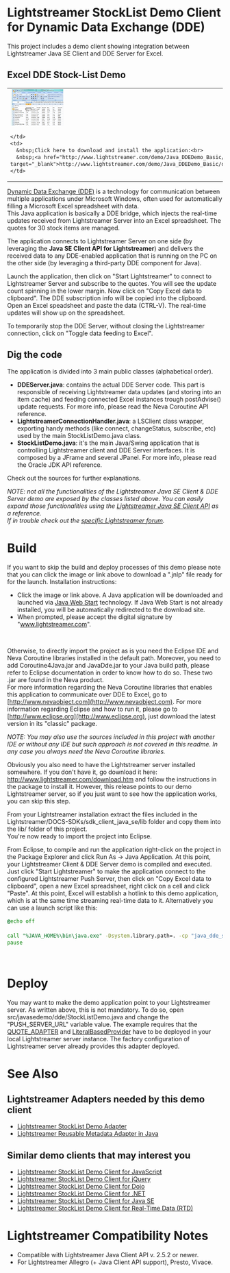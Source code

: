 # Lightstreamer StockList Demo Client for Dynamic Data Exchange (DDE) #

This project includes a demo client showing integration between Lightstreamer Java SE Client and DDE Server for Excel.

## Excel DDE Stock-List Demo ##

<table>
  <tr>
    <td style="text-align: left">
      &nbsp;<a href="http://www.lightstreamer.com/demo/Java_DDEDemo_Basic/demo.jnlp" target="_blank"><img src="screen_excelleg.png"></a>&nbsp;
      
    </td>
    <td>
      &nbsp;Click here to download and install the application:<br>
      &nbsp;<a href="http://www.lightstreamer.com/demo/Java_DDEDemo_Basic/demo.jnlp" target="_blank">http://www.lightstreamer.com/demo/Java_DDEDemo_Basic/demo.jnlp</a>
    </td>
  </tr>
</table>

[Dynamic Data Exchange (DDE)](http://en.wikipedia.org/wiki/Dynamic_Data_Exchange) is a technology for communication between multiple applications under Microsoft Windows, often used for automatically filling a Microsoft Excel spreadsheet with data.<br>
This Java application is basically a DDE bridge, which injects the real-time updates received from Lightstreamer Server into an Excel spreadsheet. The quotes for 30 stock items are managed.<br>

The application connects to Lightstreamer Server on one side (by leveraging the <b>Java SE Client API for Lightstreamer</b>) and delivers the received data to any DDE-enabled application that is running on the PC on the other side (by leveraging a third-party DDE component for Java).<br>

Launch the application, then click on "Start Lightstreamer" to connect to Lightstreamer Server and subscribe to the quotes. You will see the update count spinning in the lower margin. Now click on "Copy Excel data to clipboard". The DDE subscription info will be copied into the clipboard. Open an Excel speadsheet and paste the data (CTRL-V). The real-time updates will show up on the spreadsheet.<br>

To temporarily stop the DDE Server, without closing the Lightstreamer connection, click on "Toggle data feeding to Excel".

## Dig the code ##
The application is divided into 3 main public classes (alphabetical order).
* <b>DDEServer.java</b>: contains the actual DDE Server code. This part is responsible of receiving Lightstreamer data updates (and storing into an item cache) and feeding connected Excel instances trough postAdvise() update requests.
  For more info, please read the Neva Coroutine API reference.
* <b>LightstreamerConnectionHandler.java</b>: a LSClient class wrapper, exporting handy methods (like connect, changeStatus, subscribe, etc) used by the main StockListDemo.java class.
* <b>StockListDemo.java</b>: it's the main Java/Swing application that is controlling Lightstreamer client and DDE Server interfaces. It is composed by a JFrame and several JPanel. For more info, please read the Oracle JDK API reference.
  
Check out the sources for further explanations.
  
<i>NOTE: not all the functionalities of the Lightstreamer Java SE Client & DDE Server demo are exposed by the classes listed above. You can easily expand those functionalities using the [Lightstreamer Java SE Client API](http://www.lightstreamer.com/docs/client_javase_javadoc/index.html) as a reference.<br>
If in trouble check out the [specific Lightstreamer forum](http://www.lightstreamer.com/vb/forumdisplay.php?f=12). </i>

# Build #

If you want to skip the build and deploy processes of this demo please note that you can click the image or link above to download a ".jnlp" file ready for for the launch. Installation instructions:

* Click the image or link above. A Java application will be downloaded and launched via [Java Web Start](http://en.wikipedia.org/wiki/Java_web_start) technology. If Java Web Start is not already installed, you will be automatically redirected to the download site.
* When prompted, please accept the digital signature by "www.lightstreamer.com".
<br>

Otherwise, to directly import the project as is you need the Eclipse IDE and Neva Coroutine libraries installed in the default path. Moreover, you need to add Coroutine4Java.jar and JavaDde.jar to your Java build path, please refer to Eclipse documentation in order to know how to do so. These two .jar are found in the Neva product.<br>
For more information regarding the Neva Coroutine libraries that enables this application to communicate over DDE to Excel, go to [http://www.nevaobject.com](http://www.nevaobject.com).
For more information regarding Eclipse and how to run it, please go to [http://www.eclipse.org](http://www.eclipse.org), just download the latest version in its "classic" package.
  
<i>NOTE: You may also use the sources included in this project with another IDE or without any IDE but such approach is not covered in this readme. In any case you always need the Neva Coroutine libraries.</i>

Obviously you also need to have the Lightstreamer server installed somewhere. If you don't have it, go download it here: http://www.lightstreamer.com/download.htm and follow the instructions in the package to install it.
However, this release points to our demo Lightstreamer server, so if you just want to see how the application works, you can skip this step.
  
From your Lightstreamer installation extract the files included in the Lightstreamer/DOCS-SDKs/sdk_client_java_se/lib folder and copy them into the lib/ folder of this project.<br>
You're now ready to import the project into Eclipse.

From Eclipse, to compile and run the application right-click on the project in the Package Explorer and click Run As -> Java Application.
At this point, your Lightstreamer Client & DDE Server demo is compiled and executed. Just click "Start Lightstreamer" to make the application connect to the configured Lightstreamer Push Server, then click on "Copy Excel data to clipboard", open a new Excel spreadsheet, right click on a cell and click "Paste". At this point, Excel will establish a hotlink to this demo application, which is at the same time streaming real-time data to it.
Alternatively you can use a launch script like this:
```cmd
@echo off

call "%JAVA_HOME%\bin\java.exe" -Dsystem.library.path=. -cp "java_dde_sld.jar";"../lib/ls-client.jar" javasedemo.dde.StockListDemo
pause
```
<br>
  
# Deploy #
  
You may want to make the demo application point to your Lightstreamer server. As written above, this is not mandatory. To do so, open src/javasedemo/dde/StockListDemo.java and change the "PUSH_SERVER_URL" variable value.
The example requires that the [QUOTE_ADAPTER](https://github.com/Weswit/Lightstreamer-example-Stocklist-adapter-java) and [LiteralBasedProvider](https://github.com/Weswit/Lightstreamer-example-ReusableMetadata-adapter-java) have to be deployed in your local Lightstreamer server instance. 
The factory configuration of Lightstreamer server already provides this adapter deployed.<br>

# See Also #

## Lightstreamer Adapters needed by this demo client ##

* [Lightstreamer StockList Demo Adapter](https://github.com/Weswit/Lightstreamer-example-Stocklist-adapter-java)
* [Lightstreamer Reusable Metadata Adapter in Java](https://github.com/Weswit/Lightstreamer-example-ReusableMetadata-adapter-java)

## Similar demo clients that may interest you ##

* [Lightstreamer StockList Demo Client for JavaScript](https://github.com/Weswit/Lightstreamer-example-Stocklist-client-javascript)
* [Lightstreamer StockList Demo Client for jQuery](https://github.com/Weswit/Lightstreamer-example-StockList-client-jquery)
* [Lightstreamer StockList Demo Client for Dojo](https://github.com/Weswit/Lightstreamer-example-StockList-client-dojo)
* [Lightstreamer StockList Demo Client for .NET](https://github.com/Weswit/Lightstreamer-example-StockList-client-dotnet)
* [Lightstreamer StockList Demo Client for Java SE](https://github.com/Weswit/Lightstreamer-example-StockList-client-java)
* [Lightstreamer StockList Demo Client for Real-Time Data (RTD)](https://github.com/Weswit/Lightstreamer-example-StockList-client-rtd)

# Lightstreamer Compatibility Notes #

- Compatible with Lightstreamer Java Client API v. 2.5.2 or newer.
- For Lightstreamer Allegro (+ Java Client API support), Presto, Vivace.